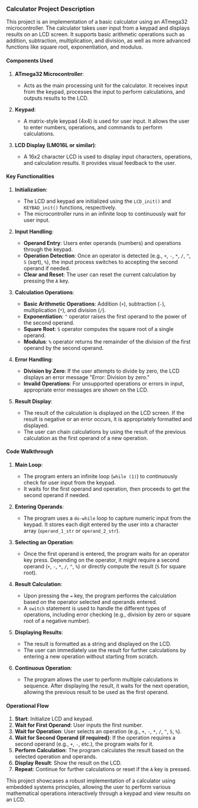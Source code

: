 ### Calculator Project Description

This project is an implementation of a basic calculator using an ATmega32 microcontroller. The calculator takes user input from a keypad and displays results on an LCD screen. It supports basic arithmetic operations such as addition, subtraction, multiplication, and division, as well as more advanced functions like square root, exponentiation, and modulus.

#### Components Used

1. **ATmega32 Microcontroller**:
   - Acts as the main processing unit for the calculator. It receives input from the keypad, processes the input to perform calculations, and outputs results to the LCD.

2. **Keypad**:
   - A matrix-style keypad (4x4) is used for user input. It allows the user to enter numbers, operations, and commands to perform calculations.

3. **LCD Display (LM016L or similar)**:
   - A 16x2 character LCD is used to display input characters, operations, and calculation results. It provides visual feedback to the user.

#### Key Functionalities

1. **Initialization**:
   - The LCD and keypad are initialized using the `LCD_init()` and `KEYBAD_init()` functions, respectively.
   - The microcontroller runs in an infinite loop to continuously wait for user input.

2. **Input Handling**:
   - **Operand Entry**: Users enter operands (numbers) and operations through the keypad.
   - **Operation Detection**: Once an operator is detected (e.g., `+`, `-`, `*`, `/`, `^`, `S` (sqrt), `%`), the input process switches to accepting the second operand if needed.
   - **Clear and Reset**: The user can reset the current calculation by pressing the `A` key.

3. **Calculation Operations**:
   - **Basic Arithmetic Operations**: Addition (`+`), subtraction (`-`), multiplication (`*`), and division (`/`).
   - **Exponentiation**: `^` operator raises the first operand to the power of the second operand.
   - **Square Root**: `S` operator computes the square root of a single operand.
   - **Modulus**: `%` operator returns the remainder of the division of the first operand by the second operand.

4. **Error Handling**:
   - **Division by Zero**: If the user attempts to divide by zero, the LCD displays an error message "Error: Division by zero."
   - **Invalid Operations**: For unsupported operations or errors in input, appropriate error messages are shown on the LCD.

5. **Result Display**:
   - The result of the calculation is displayed on the LCD screen. If the result is negative or an error occurs, it is appropriately formatted and displayed.
   - The user can chain calculations by using the result of the previous calculation as the first operand of a new operation.

#### Code Walkthrough

1. **Main Loop**:
   - The program enters an infinite loop (`while (1)`) to continuously check for user input from the keypad.
   - It waits for the first operand and operation, then proceeds to get the second operand if needed.

2. **Entering Operands**:
   - The program uses a `do-while` loop to capture numeric input from the keypad. It stores each digit entered by the user into a character array (`operand_1_str` or `operand_2_str`).

3. **Selecting an Operation**:
   - Once the first operand is entered, the program waits for an operator key press. Depending on the operator, it might require a second operand (`+`, `-`, `*`, `/`, `^`, `%`) or directly compute the result (`S` for square root).

4. **Result Calculation**:
   - Upon pressing the `=` key, the program performs the calculation based on the operator selected and operands entered.
   - A `switch` statement is used to handle the different types of operations, including error checking (e.g., division by zero or square root of a negative number).

5. **Displaying Results**:
   - The result is formatted as a string and displayed on the LCD.
   - The user can immediately use the result for further calculations by entering a new operation without starting from scratch.

6. **Continuous Operation**:
   - The program allows the user to perform multiple calculations in sequence. After displaying the result, it waits for the next operation, allowing the previous result to be used as the first operand.

#### Operational Flow

1. **Start**: Initialize LCD and keypad.
2. **Wait for First Operand**: User inputs the first number.
3. **Wait for Operation**: User selects an operation (e.g., `+`, `-`, `*`, `/`, `^`, `S`, `%`).
4. **Wait for Second Operand (if required)**: If the operation requires a second operand (e.g., `+`, `-`, etc.), the program waits for it.
5. **Perform Calculation**: The program calculates the result based on the selected operation and operands.
6. **Display Result**: Show the result on the LCD.
7. **Repeat**: Continue for further calculations or reset if the `A` key is pressed.

This project showcases a robust implementation of a calculator using embedded systems principles, allowing the user to perform various mathematical operations interactively through a keypad and view results on an LCD.
